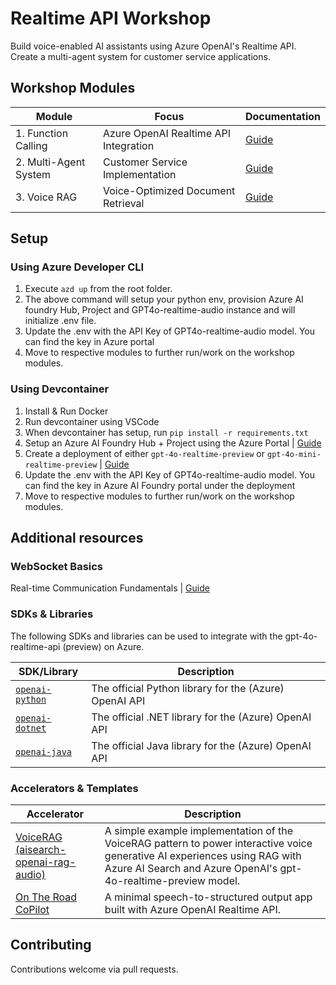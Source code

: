# Realtime API Workshop

Build voice-enabled AI assistants using Azure OpenAI's Realtime API. Create a multi-agent system for customer service applications.

## Workshop Modules

| Module                | Focus                                 | Documentation                                            |
| --------------------- | ------------------------------------- | -------------------------------------------------------- |
| 1. Function Calling   | Azure OpenAI Realtime API Integration | [Guide](./01-getting-started-function-calling/README.md) |
| 2. Multi-Agent System | Customer Service Implementation       | [Guide](./02-building-multi-agent-system/README.md)      |
| 3. Voice RAG          | Voice-Optimized Document Retrieval    | [Guide](./03-voice-rag/README.md)                        |


## Setup
### Using Azure Developer CLI
1. Execute ``azd up`` from the root folder.
2. The above command will setup your python env, provision Azure AI foundry Hub, Project and GPT4o-realtime-audio instance and will initialize .env file.
3. Update the .env with the API Key of GPT4o-realtime-audio model. You can find the key in Azure portal
4. Move to respective modules to further run/work on the workshop modules.

### Using Devcontainer
1. Install & Run Docker
2. Run devcontainer using VSCode
3. When devcontainer has setup, run `pip install -r requirements.txt`
4. Setup an Azure AI Foundry Hub + Project using the Azure Portal | [Guide](https://learn.microsoft.com/en-us/azure/ai-foundry/how-to/create-projects?tabs=ai-studio)
5. Create a deployment of either `gpt-4o-realtime-preview` or `gpt-4o-mini-realtime-preview` | [Guide](https://learn.microsoft.com/en-us/azure/ai-services/openai/realtime-audio-quickstart)
6. Update the .env with the API Key of GPT4o-realtime-audio model. You can find the key in Azure AI Foundry portal under the deployment
7. Move to respective modules to further run/work on the workshop modules.

## Additional resources

### WebSocket Basics
Real-time Communication Fundamentals  | [Guide](./presentation-material/00-websocket-basics/README.md)  

### SDKs & Libraries

The following SDKs and libraries can be used to integrate with the gpt-4o-realtime-api (preview) on Azure.

| SDK/Library                                                | Description                                            |
| ---------------------------------------------------------- | ------------------------------------------------------ |
| [`openai-python`](https://github.com/openai/openai-python) | The official Python library for the (Azure) OpenAI API |
| [`openai-dotnet`](https://github.com/openai/openai-dotnet) | The official .NET library for the (Azure) OpenAI API   |
| [`openai-java`](https://github.com/openai/openai-java) | The official Java library for the (Azure) OpenAI API   |


### Accelerators & Templates

| Accelerator                                                                                        | Description                                                                                                                                                                                   |
| -------------------------------------------------------------------------------------------------- | --------------------------------------------------------------------------------------------------------------------------------------------------------------------------------------------- |
| [VoiceRAG (aisearch-openai-rag-audio)](https://github.com/Azure-Samples/aisearch-openai-rag-audio) | A simple example implementation of the VoiceRAG pattern to power interactive voice generative AI experiences using RAG with Azure AI Search and Azure OpenAI's gpt-4o-realtime-preview model. |
| [On The Road CoPilot](https://github.com/Azure-Samples/on-the-road-copilot)                        | A minimal speech-to-structured output app built with Azure OpenAI Realtime API.                                                                                                               |


## Contributing

Contributions welcome via pull requests.